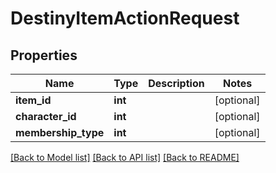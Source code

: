 # DestinyItemActionRequest

## Properties
Name | Type | Description | Notes
------------ | ------------- | ------------- | -------------
**item_id** | **int** |  | [optional] 
**character_id** | **int** |  | [optional] 
**membership_type** | **int** |  | [optional] 

[[Back to Model list]](../README.md#documentation-for-models) [[Back to API list]](../README.md#documentation-for-api-endpoints) [[Back to README]](../README.md)


